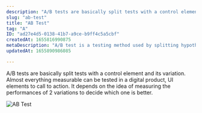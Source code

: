 ```yaml
---
description: "A/B tests are basically split tests with a control element and its variation. Almost everything measurable can be tested in a digital product, UI elements to call to action. It depends on the idea of measuring the performances of 2 variations to decide which one is better. "
slug: "ab-test"
title: "AB Test"
tag: "A"
ID: "ad27e4d5-0138-41b7-a9ce-b9ff4c5a5cbf"
createdAt: 1655816990875
metaDescription: "A/B test is a testing method used by splitting hypotheses into 2 and observing which ones perform better."
updatedAt: 1655890986085

---
```

A/B tests are basically split tests with a control element and its variation. Almost everything measurable can be tested in a digital product, UI elements to call to action. It depends on the idea of measuring the performances of 2 variations to decide which one is better.

![AB Test](https://media.giphy.com/media/mMkjWN1ziPio0/giphy.gif)